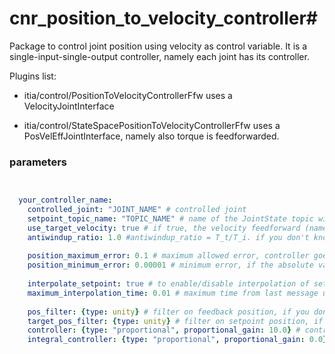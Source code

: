 # cnr_position_to_velocity_controller#

Package to control joint position using velocity as control variable. It is a single-input-single-output controller, namely each joint has its controller.

Plugins list:

- itia/control/PositionToVelocityControllerFfw uses a VelocityJointInterface

- itia/control/StateSpacePositionToVelocityControllerFfw uses a PosVelEffJointInterface, namely also torque is feedforwarded. 





### parameters ###
```yaml


  your_controller_name:
    controlled_joint: "JOINT_NAME" # controlled joint
    setpoint_topic_name: "TOPIC_NAME" # name of the JointState topic with provide the position setpoint
    use_target_velocity: true # if true, the velocity feedforward (namely, the velocity field of setpoint_topic_name) is added to the controller output. if false, velocity feedforward is not used.
    antiwindup_ratio: 1.0 #antiwindup_ratio = T_t/T_i. if you don't know what you're doing keep it equal to 1.0
    
    position_maximum_error: 0.1 # maximum allowed error, controller goes in error mode if it is exceeded. Error mode will set the command velocity equal to zero.
    position_minimum_error: 0.00001 # minimum error, if the absolute value of error is smaller than this threshold, the error is set equal to 0. It is useful in case of stick-slip to reduce chattering.
    
    interpolate_setpoint: true # to enable/disable interpolation of setpoint topic if there are not new messages. The interpolation is a first-order-hold, that is: target_position=last_received_target_position+last_received_target_velocity*time_from_last_message. This option is used when the setpoint_topic has a frequency smaller than the controller rate. If disable the last value of target position is used.
    maximum_interpolation_time: 0.01 # maximum time from last message used for interpolation. If time_from_last_message is greater than maximum_interpolation_time, the target position is set as target_position=last_received_target_position+last_received_target_velocity*maximum_interpolation_time.
    
    pos_filter: {type: unity} # filter on feedback position, if you don't know what you're doing keep it disable, that is type: unity
    target_pos_filter: {type: unity} # filter on setpoint position, if you don't know what you're doing keep it disable, that is type: unity
    controller: {type: "proportional", proportional_gain: 10.0} # controller (excluding the integral part). If the lower controllers works properly, a proportional controller should be sufficient. See eigen_control_toolbox to implement advanced controllers.
    integral_controller: {type: "proportional", proportional_gain: 0.0} # controller (excluding the integral part). If the lower controllers works properly, an integral controller should not be required (set it as a constant equal to 0). See eigen_control_toolbox to implement advanced controllers.


```
